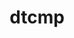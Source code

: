 ---
title: "dtcmp"
layout: cache
categories: [package, develop]
meta: {"compilers": ["cce@18.0.0", "gcc@11.4.0", "gcc@7.5.0", "intel-oneapi-compilers@2025.1.0"], "num_specs": 64, "num_specs_by_stack": {"e4s": 10, "e4s-cray-rhel": 7, "e4s-neoverse-v2": 11, "e4s-oneapi": 8, "radiuss": 15, "root": 64, "tutorial": 13}, "oss": ["rhel8", "ubuntu18.04", "ubuntu22.04"], "platforms": ["linux"], "stacks": ["e4s", "e4s-cray-rhel", "e4s-neoverse-v2", "e4s-oneapi", "radiuss", "root", "tutorial"], "targets": ["neoverse_v2", "x86_64_v3"], "versions": ["1.1.5"]}
spec_details: [{"compiler": "gcc@11.4.0", "hash": "22jhss3u7bobyjqfgqzh63hwrlykgrj6", "os": "ubuntu22.04", "platform": "linux", "size": "-", "stacks": ["e4s-neoverse-v2", "root"], "target": "neoverse_v2", "variants": ["build_system=autotools", "+shared"], "versions": ["1.1.5"]}, {"compiler": "gcc@11.4.0", "hash": "24h5gvijegdk3h6flyux2llozakmpx22", "os": "ubuntu22.04", "platform": "linux", "size": "-", "stacks": ["root", "tutorial"], "target": "x86_64_v3", "variants": ["build_system=autotools", "+shared"], "versions": ["1.1.5"]}, {"compiler": "cce@18.0.0", "hash": "2a6uznu64pmmrpkix7yk3zoelcc2etw5", "os": "rhel8", "platform": "linux", "size": "-", "stacks": ["e4s-cray-rhel", "root"], "target": "x86_64_v3", "variants": ["build_system=autotools", "+shared"], "versions": ["1.1.5"]}, {"compiler": "cce@18.0.0", "hash": "2kddnzqqgwxxszxywjoxzl4p2jyr5nu5", "os": "rhel8", "platform": "linux", "size": "-", "stacks": ["e4s-cray-rhel", "root"], "target": "x86_64_v3", "variants": ["build_system=autotools", "+shared"], "versions": ["1.1.5"]}, {"compiler": "gcc@7.5.0", "hash": "35wswk4fbudmzkgapzlq6yc5m4vrjyss", "os": "ubuntu18.04", "platform": "linux", "size": "-", "stacks": ["radiuss", "root"], "target": "x86_64_v3", "variants": ["build_system=autotools", "+shared"], "versions": ["1.1.5"]}, {"compiler": "gcc@11.4.0", "hash": "3jkd7gpdy4mp27hjaletk4hvebzcdq3g", "os": "ubuntu22.04", "platform": "linux", "size": "-", "stacks": ["root", "tutorial"], "target": "x86_64_v3", "variants": ["build_system=autotools", "+shared"], "versions": ["1.1.5"]}, {"compiler": "cce@18.0.0", "hash": "3rdfbo3ztp3rxbirbxlqmzldeua2z6wu", "os": "rhel8", "platform": "linux", "size": "-", "stacks": ["e4s-cray-rhel", "root"], "target": "x86_64_v3", "variants": ["build_system=autotools", "+shared"], "versions": ["1.1.5"]}, {"compiler": "gcc@11.4.0", "hash": "4uihfvegbxkqhwivpazgoqd56lrvtd6k", "os": "ubuntu22.04", "platform": "linux", "size": "-", "stacks": ["e4s", "root"], "target": "x86_64_v3", "variants": ["build_system=autotools", "+shared"], "versions": ["1.1.5"]}, {"compiler": "gcc@11.4.0", "hash": "4zcc2ibgbmr7jivx53d27a2rodu7pfnm", "os": "ubuntu22.04", "platform": "linux", "size": "-", "stacks": ["e4s-neoverse-v2", "root"], "target": "neoverse_v2", "variants": ["build_system=autotools", "+shared"], "versions": ["1.1.5"]}, {"compiler": "intel-oneapi-compilers@2025.1.0", "hash": "5fywaye2skx3an7teuwn3hjzcigp6p42", "os": "ubuntu22.04", "platform": "linux", "size": "-", "stacks": ["e4s-oneapi", "root"], "target": "x86_64_v3", "variants": ["build_system=autotools", "+shared"], "versions": ["1.1.5"]}, {"compiler": "gcc@11.4.0", "hash": "5snqoiuukqkablvxczg2zimf2d3s2rms", "os": "ubuntu22.04", "platform": "linux", "size": "-", "stacks": ["root", "tutorial"], "target": "x86_64_v3", "variants": ["build_system=autotools", "+shared"], "versions": ["1.1.5"]}, {"compiler": "gcc@11.4.0", "hash": "5zijvjvsqrqlfyz4dtkiwyaqyeioptmk", "os": "ubuntu22.04", "platform": "linux", "size": "-", "stacks": ["root", "tutorial"], "target": "x86_64_v3", "variants": ["build_system=autotools", "+shared"], "versions": ["1.1.5"]}, {"compiler": "gcc@7.5.0", "hash": "623jz65kid7wnjvbqpkwojen4kwsgb6j", "os": "ubuntu18.04", "platform": "linux", "size": "-", "stacks": ["radiuss", "root"], "target": "x86_64_v3", "variants": ["build_system=autotools", "+shared"], "versions": ["1.1.5"]}, {"compiler": "cce@18.0.0", "hash": "6wajzlrglnw2ao3w4f7slivfx7edh7nv", "os": "rhel8", "platform": "linux", "size": "-", "stacks": ["e4s-cray-rhel", "root"], "target": "x86_64_v3", "variants": ["build_system=autotools", "+shared"], "versions": ["1.1.5"]}, {"compiler": "gcc@11.4.0", "hash": "72sxalweugibeltif4ndxaiexxfqps76", "os": "ubuntu22.04", "platform": "linux", "size": "-", "stacks": ["e4s", "root"], "target": "x86_64_v3", "variants": ["build_system=autotools", "+shared"], "versions": ["1.1.5"]}, {"compiler": "gcc@7.5.0", "hash": "7cgiuqpx5o6xdnu3jactsrge7f773m6u", "os": "ubuntu18.04", "platform": "linux", "size": "-", "stacks": ["radiuss", "root"], "target": "x86_64_v3", "variants": ["build_system=autotools", "+shared"], "versions": ["1.1.5"]}, {"compiler": "gcc@11.4.0", "hash": "7ju4sleksskumy6fnanw5vjcucqwyznw", "os": "ubuntu22.04", "platform": "linux", "size": "-", "stacks": ["e4s", "root"], "target": "x86_64_v3", "variants": ["build_system=autotools", "+shared"], "versions": ["1.1.5"]}, {"compiler": "intel-oneapi-compilers@2025.1.0", "hash": "7yi6j2eidbifqrjxvc5humbpy4uaxwjd", "os": "ubuntu22.04", "platform": "linux", "size": "-", "stacks": ["e4s-oneapi", "root"], "target": "x86_64_v3", "variants": ["build_system=autotools", "+shared"], "versions": ["1.1.5"]}, {"compiler": "gcc@11.4.0", "hash": "adaempc6dnfiaexqhfvcoqqaxeaaonqb", "os": "ubuntu22.04", "platform": "linux", "size": "-", "stacks": ["root", "tutorial"], "target": "x86_64_v3", "variants": ["build_system=autotools", "+shared"], "versions": ["1.1.5"]}, {"compiler": "gcc@11.4.0", "hash": "atdqfbzjjipnsgotnjrtpjbwdi43wthj", "os": "ubuntu22.04", "platform": "linux", "size": "-", "stacks": ["root", "tutorial"], "target": "x86_64_v3", "variants": ["build_system=autotools", "+shared"], "versions": ["1.1.5"]}, {"compiler": "gcc@11.4.0", "hash": "awxq5rl7ei4di542givkqcxkwhkx7hu5", "os": "ubuntu22.04", "platform": "linux", "size": "-", "stacks": ["root", "tutorial"], "target": "x86_64_v3", "variants": ["build_system=autotools", "+shared"], "versions": ["1.1.5"]}, {"compiler": "gcc@11.4.0", "hash": "bxy3axfusjyercl3xzog3nkqpvfsmlqx", "os": "ubuntu22.04", "platform": "linux", "size": "-", "stacks": ["e4s", "root"], "target": "x86_64_v3", "variants": ["build_system=autotools", "+shared"], "versions": ["1.1.5"]}, {"compiler": "gcc@11.4.0", "hash": "bynxgctwmypey6ofqojeygeclc6p52fy", "os": "ubuntu22.04", "platform": "linux", "size": "-", "stacks": ["e4s-neoverse-v2", "root"], "target": "neoverse_v2", "variants": ["build_system=autotools", "+shared"], "versions": ["1.1.5"]}, {"compiler": "cce@18.0.0", "hash": "ca4buz4ttq5f6xxvyfmkfavxdbjmtit5", "os": "rhel8", "platform": "linux", "size": "-", "stacks": ["e4s-cray-rhel", "root"], "target": "x86_64_v3", "variants": ["build_system=autotools", "+shared"], "versions": ["1.1.5"]}, {"compiler": "gcc@7.5.0", "hash": "cnenwqbqoeg7d6alpmq5flzro3obds26", "os": "ubuntu18.04", "platform": "linux", "size": "-", "stacks": ["radiuss", "root"], "target": "x86_64_v3", "variants": ["build_system=autotools", "+shared"], "versions": ["1.1.5"]}, {"compiler": "gcc@11.4.0", "hash": "dhnbswnfn3kta5xded3itgegdozi2q3j", "os": "ubuntu22.04", "platform": "linux", "size": "-", "stacks": ["e4s", "root"], "target": "x86_64_v3", "variants": ["build_system=autotools", "+shared"], "versions": ["1.1.5"]}, {"compiler": "gcc@7.5.0", "hash": "dlzhu4rhnc3uewb6g7i2qm7ix3imszoq", "os": "ubuntu18.04", "platform": "linux", "size": "-", "stacks": ["radiuss", "root"], "target": "x86_64_v3", "variants": ["build_system=autotools", "+shared"], "versions": ["1.1.5"]}, {"compiler": "gcc@11.4.0", "hash": "dmkanimfqrts5665i74yzqtb6s7mglaq", "os": "ubuntu22.04", "platform": "linux", "size": "-", "stacks": ["e4s-neoverse-v2", "root"], "target": "neoverse_v2", "variants": ["build_system=autotools", "+shared"], "versions": ["1.1.5"]}, {"compiler": "gcc@11.4.0", "hash": "efbemijwpfhzwhw3oy32rkdrvw2qaxy7", "os": "ubuntu22.04", "platform": "linux", "size": "-", "stacks": ["e4s-neoverse-v2", "root"], "target": "neoverse_v2", "variants": ["build_system=autotools", "+shared"], "versions": ["1.1.5"]}, {"compiler": "gcc@11.4.0", "hash": "fefgwjeg4nkyz7gwhs7tc6yxuez3hpqv", "os": "ubuntu22.04", "platform": "linux", "size": "-", "stacks": ["e4s-neoverse-v2", "root"], "target": "neoverse_v2", "variants": ["build_system=autotools", "+shared"], "versions": ["1.1.5"]}, {"compiler": "gcc@11.4.0", "hash": "hatnsidpcbpt6vpsi327qaawue4yuxyh", "os": "ubuntu22.04", "platform": "linux", "size": "-", "stacks": ["root", "tutorial"], "target": "x86_64_v3", "variants": ["build_system=autotools", "+shared"], "versions": ["1.1.5"]}, {"compiler": "gcc@7.5.0", "hash": "hoqpillszwcfgj7ncjpkkqcb7hilhzjk", "os": "ubuntu18.04", "platform": "linux", "size": "-", "stacks": ["radiuss", "root"], "target": "x86_64_v3", "variants": ["build_system=autotools", "+shared"], "versions": ["1.1.5"]}, {"compiler": "cce@18.0.0", "hash": "hqrxj4ecgj4mqwz4ir3ffonkohmbh5oa", "os": "rhel8", "platform": "linux", "size": "-", "stacks": ["e4s-cray-rhel", "root"], "target": "x86_64_v3", "variants": ["build_system=autotools", "+shared"], "versions": ["1.1.5"]}, {"compiler": "gcc@7.5.0", "hash": "igdncdrl2xd2gsmccc3ycljftpntxkyy", "os": "ubuntu18.04", "platform": "linux", "size": "-", "stacks": ["radiuss", "root"], "target": "x86_64_v3", "variants": ["build_system=autotools", "+shared"], "versions": ["1.1.5"]}, {"compiler": "intel-oneapi-compilers@2025.1.0", "hash": "jdxix7sat6c7oc4lejbbtvqiqdqfrd6v", "os": "ubuntu22.04", "platform": "linux", "size": "-", "stacks": ["e4s-oneapi", "root"], "target": "x86_64_v3", "variants": ["build_system=autotools", "+shared"], "versions": ["1.1.5"]}, {"compiler": "intel-oneapi-compilers@2025.1.0", "hash": "kak7aluruuepsbouwnxxreu7cd37ra7h", "os": "ubuntu22.04", "platform": "linux", "size": "-", "stacks": ["e4s-oneapi", "root"], "target": "x86_64_v3", "variants": ["build_system=autotools", "+shared"], "versions": ["1.1.5"]}, {"compiler": "gcc@11.4.0", "hash": "kamovelnv4oaaymla4rmk7ews6qhl45x", "os": "ubuntu22.04", "platform": "linux", "size": "-", "stacks": ["e4s", "root"], "target": "x86_64_v3", "variants": ["build_system=autotools", "+shared"], "versions": ["1.1.5"]}, {"compiler": "gcc@11.4.0", "hash": "kdbqcz5zx2mjrqc3hqgnsybw5ony7zfr", "os": "ubuntu22.04", "platform": "linux", "size": "-", "stacks": ["e4s", "root"], "target": "x86_64_v3", "variants": ["build_system=autotools", "+shared"], "versions": ["1.1.5"]}, {"compiler": "gcc@7.5.0", "hash": "kigv3qcd2gthsxivoutgzexk43e6plqs", "os": "ubuntu18.04", "platform": "linux", "size": "-", "stacks": ["radiuss", "root"], "target": "x86_64_v3", "variants": ["build_system=autotools", "+shared"], "versions": ["1.1.5"]}, {"compiler": "gcc@7.5.0", "hash": "l6vdjnaprlcuvkqjraayztal3fviuzt6", "os": "ubuntu18.04", "platform": "linux", "size": "-", "stacks": ["radiuss", "root"], "target": "x86_64_v3", "variants": ["build_system=autotools", "+shared"], "versions": ["1.1.5"]}, {"compiler": "gcc@7.5.0", "hash": "lhjh36pqdvayekaofkkwnqy7pxgk7uaj", "os": "ubuntu18.04", "platform": "linux", "size": "-", "stacks": ["radiuss", "root"], "target": "x86_64_v3", "variants": ["build_system=autotools", "+shared"], "versions": ["1.1.5"]}, {"compiler": "cce@18.0.0", "hash": "mhupk6lllizdrhqj767h54vyywbavcxa", "os": "rhel8", "platform": "linux", "size": "-", "stacks": ["e4s-cray-rhel", "root"], "target": "x86_64_v3", "variants": ["build_system=autotools", "+shared"], "versions": ["1.1.5"]}, {"compiler": "gcc@11.4.0", "hash": "nv5cm6ckftmvuey4f26zxe6fnofldhmv", "os": "ubuntu22.04", "platform": "linux", "size": "-", "stacks": ["root", "tutorial"], "target": "x86_64_v3", "variants": ["build_system=autotools", "+shared"], "versions": ["1.1.5"]}, {"compiler": "gcc@11.4.0", "hash": "oruvdhfojxhoovsyobgzof7tyo3azqvz", "os": "ubuntu22.04", "platform": "linux", "size": "-", "stacks": ["e4s-neoverse-v2", "root"], "target": "neoverse_v2", "variants": ["build_system=autotools", "+shared"], "versions": ["1.1.5"]}, {"compiler": "intel-oneapi-compilers@2025.1.0", "hash": "oyf2cp25w4wqvwn3dkdpdyr5x6bpajgg", "os": "ubuntu22.04", "platform": "linux", "size": "-", "stacks": ["e4s-oneapi", "root"], "target": "x86_64_v3", "variants": ["build_system=autotools", "+shared"], "versions": ["1.1.5"]}, {"compiler": "gcc@11.4.0", "hash": "pegeiwzpaz3kydixnmixrch546cw23cq", "os": "ubuntu22.04", "platform": "linux", "size": "-", "stacks": ["e4s", "root"], "target": "x86_64_v3", "variants": ["build_system=autotools", "+shared"], "versions": ["1.1.5"]}, {"compiler": "gcc@7.5.0", "hash": "pezvz2rk3lhe5dadea23rx2gg6higa6b", "os": "ubuntu18.04", "platform": "linux", "size": "-", "stacks": ["radiuss", "root"], "target": "x86_64_v3", "variants": ["build_system=autotools", "+shared"], "versions": ["1.1.5"]}, {"compiler": "gcc@11.4.0", "hash": "qchfmcxsscjywcauswbl342jhjdz2why", "os": "ubuntu22.04", "platform": "linux", "size": "-", "stacks": ["e4s", "root"], "target": "x86_64_v3", "variants": ["build_system=autotools", "+shared"], "versions": ["1.1.5"]}, {"compiler": "intel-oneapi-compilers@2025.1.0", "hash": "qfxap6rlnzuk7e6xgzjykx74nqewojxh", "os": "ubuntu22.04", "platform": "linux", "size": "-", "stacks": ["e4s-oneapi", "root"], "target": "x86_64_v3", "variants": ["build_system=autotools", "+shared"], "versions": ["1.1.5"]}, {"compiler": "intel-oneapi-compilers@2025.1.0", "hash": "qrhalctyvobkqu46wcu4qew2nwekjxzk", "os": "ubuntu22.04", "platform": "linux", "size": "-", "stacks": ["e4s-oneapi", "root"], "target": "x86_64_v3", "variants": ["build_system=autotools", "+shared"], "versions": ["1.1.5"]}, {"compiler": "gcc@11.4.0", "hash": "qtdgglqsvqw42eshiuxn6azgmbohks4r", "os": "ubuntu22.04", "platform": "linux", "size": "-", "stacks": ["e4s-neoverse-v2", "root"], "target": "neoverse_v2", "variants": ["build_system=autotools", "+shared"], "versions": ["1.1.5"]}, {"compiler": "gcc@11.4.0", "hash": "r6jwl4cqdyl4pf2s5bwrhu5ybujyb3tg", "os": "ubuntu22.04", "platform": "linux", "size": "-", "stacks": ["root", "tutorial"], "target": "x86_64_v3", "variants": ["build_system=autotools", "+shared"], "versions": ["1.1.5"]}, {"compiler": "gcc@11.4.0", "hash": "swifm2hy2xnddjti6ytxg75w7qveeehv", "os": "ubuntu22.04", "platform": "linux", "size": "-", "stacks": ["e4s-neoverse-v2", "root"], "target": "neoverse_v2", "variants": ["build_system=autotools", "+shared"], "versions": ["1.1.5"]}, {"compiler": "gcc@11.4.0", "hash": "uccxmkcxgj334pngosdszz52hrqwgbva", "os": "ubuntu22.04", "platform": "linux", "size": "-", "stacks": ["e4s-neoverse-v2", "root"], "target": "neoverse_v2", "variants": ["build_system=autotools", "+shared"], "versions": ["1.1.5"]}, {"compiler": "intel-oneapi-compilers@2025.1.0", "hash": "ugw46pxwk6jzngrhugvdboofhvyfgyul", "os": "ubuntu22.04", "platform": "linux", "size": "-", "stacks": ["e4s-oneapi", "root"], "target": "x86_64_v3", "variants": ["build_system=autotools", "+shared"], "versions": ["1.1.5"]}, {"compiler": "gcc@11.4.0", "hash": "uo253kmux4b4ic3rejn2sjfesottawse", "os": "ubuntu22.04", "platform": "linux", "size": "-", "stacks": ["root", "tutorial"], "target": "x86_64_v3", "variants": ["build_system=autotools", "+shared"], "versions": ["1.1.5"]}, {"compiler": "gcc@7.5.0", "hash": "ustemshajozu7abjepkhbg5pcr77zu46", "os": "ubuntu18.04", "platform": "linux", "size": "-", "stacks": ["radiuss", "root"], "target": "x86_64_v3", "variants": ["build_system=autotools", "+shared"], "versions": ["1.1.5"]}, {"compiler": "gcc@11.4.0", "hash": "v7izzjzsyjtas3gbyw3tudk7rypsht6c", "os": "ubuntu22.04", "platform": "linux", "size": "-", "stacks": ["e4s", "root"], "target": "x86_64_v3", "variants": ["build_system=autotools", "+shared"], "versions": ["1.1.5"]}, {"compiler": "gcc@7.5.0", "hash": "vskxlgrol6shkhzaw6ga2dsquvk6arox", "os": "ubuntu18.04", "platform": "linux", "size": "-", "stacks": ["radiuss", "root"], "target": "x86_64_v3", "variants": ["build_system=autotools", "+shared"], "versions": ["1.1.5"]}, {"compiler": "gcc@11.4.0", "hash": "ww4grebvuw3hy23pxuiiono3pgwdtxfc", "os": "ubuntu22.04", "platform": "linux", "size": "-", "stacks": ["root", "tutorial"], "target": "x86_64_v3", "variants": ["build_system=autotools", "+shared"], "versions": ["1.1.5"]}, {"compiler": "gcc@7.5.0", "hash": "yjuwrmoppo2gkxzy24fxyumd3tmstp7z", "os": "ubuntu18.04", "platform": "linux", "size": "-", "stacks": ["radiuss", "root"], "target": "x86_64_v3", "variants": ["build_system=autotools", "+shared"], "versions": ["1.1.5"]}, {"compiler": "gcc@7.5.0", "hash": "yoq6agymu7xguf2pxajzwgxkwmq6oawo", "os": "ubuntu18.04", "platform": "linux", "size": "-", "stacks": ["radiuss", "root"], "target": "x86_64_v3", "variants": ["build_system=autotools", "+shared"], "versions": ["1.1.5"]}, {"compiler": "gcc@11.4.0", "hash": "yqbcufy72cm4mgejrxrfepvvtrm36tz7", "os": "ubuntu22.04", "platform": "linux", "size": "-", "stacks": ["e4s-neoverse-v2", "root"], "target": "neoverse_v2", "variants": ["build_system=autotools", "+shared"], "versions": ["1.1.5"]}, {"compiler": "gcc@11.4.0", "hash": "zbglxqggqi7zl5zjpyqkwws64dn7zjjn", "os": "ubuntu22.04", "platform": "linux", "size": "-", "stacks": ["root", "tutorial"], "target": "x86_64_v3", "variants": ["build_system=autotools", "+shared"], "versions": ["1.1.5"]}]
---